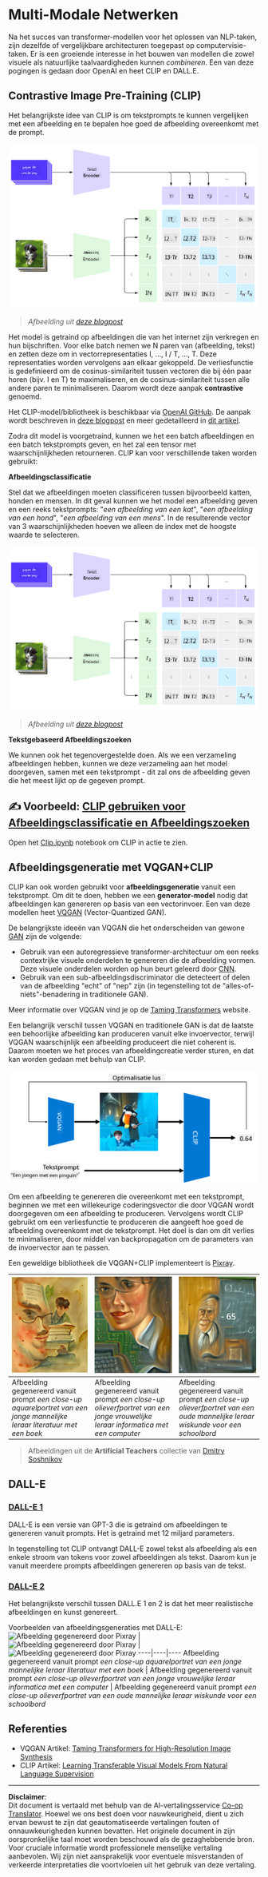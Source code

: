 <!--
CO_OP_TRANSLATOR_METADATA:
{
  "original_hash": "9c592c26aca16ca085d268c732284187",
  "translation_date": "2025-08-28T19:22:03+00:00",
  "source_file": "lessons/X-Extras/X1-MultiModal/README.md",
  "language_code": "nl"
}
-->
# Multi-Modale Netwerken

Na het succes van transformer-modellen voor het oplossen van NLP-taken, zijn dezelfde of vergelijkbare architecturen toegepast op computervisie-taken. Er is een groeiende interesse in het bouwen van modellen die zowel visuele als natuurlijke taalvaardigheden kunnen *combineren*. Een van deze pogingen is gedaan door OpenAI en heet CLIP en DALL.E.

## Contrastive Image Pre-Training (CLIP)

Het belangrijkste idee van CLIP is om tekstprompts te kunnen vergelijken met een afbeelding en te bepalen hoe goed de afbeelding overeenkomt met de prompt.

![CLIP Architectuur](../../../../../translated_images/clip-arch.b3dbf20b4e8ed8be1c38e2bc6100fd3cc257c33cda4692b301be91f791b13ea7.nl.png)

> *Afbeelding uit [deze blogpost](https://openai.com/blog/clip/)*

Het model is getraind op afbeeldingen die van het internet zijn verkregen en hun bijschriften. Voor elke batch nemen we N paren van (afbeelding, tekst) en zetten deze om in vectorrepresentaties I, ..., I / T, ..., T. Deze representaties worden vervolgens aan elkaar gekoppeld. De verliesfunctie is gedefinieerd om de cosinus-similariteit tussen vectoren die bij één paar horen (bijv. I en T) te maximaliseren, en de cosinus-similariteit tussen alle andere paren te minimaliseren. Daarom wordt deze aanpak **contrastive** genoemd.

Het CLIP-model/bibliotheek is beschikbaar via [OpenAI GitHub](https://github.com/openai/CLIP). De aanpak wordt beschreven in [deze blogpost](https://openai.com/blog/clip/) en meer gedetailleerd in [dit artikel](https://arxiv.org/pdf/2103.00020.pdf).

Zodra dit model is voorgetraind, kunnen we het een batch afbeeldingen en een batch tekstprompts geven, en het zal een tensor met waarschijnlijkheden retourneren. CLIP kan voor verschillende taken worden gebruikt:

**Afbeeldingsclassificatie**

Stel dat we afbeeldingen moeten classificeren tussen bijvoorbeeld katten, honden en mensen. In dit geval kunnen we het model een afbeelding geven en een reeks tekstprompts: "*een afbeelding van een kat*", "*een afbeelding van een hond*", "*een afbeelding van een mens*". In de resulterende vector van 3 waarschijnlijkheden hoeven we alleen de index met de hoogste waarde te selecteren.

![CLIP voor Afbeeldingsclassificatie](../../../../../translated_images/clip-class.3af42ef0b2b19369a633df5f20ddf4f5a01d6c8ffa181e9d3a0572c19f919f72.nl.png)

> *Afbeelding uit [deze blogpost](https://openai.com/blog/clip/)*

**Tekstgebaseerd Afbeeldingszoeken**

We kunnen ook het tegenovergestelde doen. Als we een verzameling afbeeldingen hebben, kunnen we deze verzameling aan het model doorgeven, samen met een tekstprompt - dit zal ons de afbeelding geven die het meest lijkt op de gegeven prompt.

## ✍️ Voorbeeld: [CLIP gebruiken voor Afbeeldingsclassificatie en Afbeeldingszoeken](Clip.ipynb)

Open het [Clip.ipynb](Clip.ipynb) notebook om CLIP in actie te zien.

## Afbeeldingsgeneratie met VQGAN+CLIP

CLIP kan ook worden gebruikt voor **afbeeldingsgeneratie** vanuit een tekstprompt. Om dit te doen, hebben we een **generator-model** nodig dat afbeeldingen kan genereren op basis van een vectorinvoer. Een van deze modellen heet [VQGAN](https://compvis.github.io/taming-transformers/) (Vector-Quantized GAN).

De belangrijkste ideeën van VQGAN die het onderscheiden van gewone [GAN](../../4-ComputerVision/10-GANs/README.md) zijn de volgende:
* Gebruik van een autoregressieve transformer-architectuur om een reeks contextrijke visuele onderdelen te genereren die de afbeelding vormen. Deze visuele onderdelen worden op hun beurt geleerd door [CNN](../../4-ComputerVision/07-ConvNets/README.md).
* Gebruik van een sub-afbeeldingsdiscriminator die detecteert of delen van de afbeelding "echt" of "nep" zijn (in tegenstelling tot de "alles-of-niets"-benadering in traditionele GAN).

Meer informatie over VQGAN vind je op de [Taming Transformers](https://compvis.github.io/taming-transformers/) website.

Een belangrijk verschil tussen VQGAN en traditionele GAN is dat de laatste een behoorlijke afbeelding kan produceren vanuit elke invoervector, terwijl VQGAN waarschijnlijk een afbeelding produceert die niet coherent is. Daarom moeten we het proces van afbeeldingcreatie verder sturen, en dat kan worden gedaan met behulp van CLIP.

![VQGAN+CLIP Architectuur](../../../../../translated_images/vqgan.5027fe05051dfa3101950cfa930303f66e6478b9bd273e83766731796e462d9b.nl.png)

Om een afbeelding te genereren die overeenkomt met een tekstprompt, beginnen we met een willekeurige coderingsvector die door VQGAN wordt doorgegeven om een afbeelding te produceren. Vervolgens wordt CLIP gebruikt om een verliesfunctie te produceren die aangeeft hoe goed de afbeelding overeenkomt met de tekstprompt. Het doel is dan om dit verlies te minimaliseren, door middel van backpropagation om de parameters van de invoervector aan te passen.

Een geweldige bibliotheek die VQGAN+CLIP implementeert is [Pixray](http://github.com/pixray/pixray).

![Afbeelding gegenereerd door Pixray](../../../../../translated_images/a_closeup_watercolor_portrait_of_young_male_teacher_of_literature_with_a_book.2384968e9db8a0d09dc96de938b9f95bde8a7e1c721f48f286a7795bf16d56c7.nl.png) |  ![Afbeelding gegenereerd door Pixray](../../../../../translated_images/a_closeup_oil_portrait_of_young_female_teacher_of_computer_science_with_a_computer.e0b6495f210a439077e1c32cc8afdf714e634fe24dc78dc5aa45fd2f560b0ed5.nl.png) | ![Afbeelding gegenereerd door Pixray](../../../../../translated_images/a_closeup_oil_portrait_of_old_male_teacher_of_math.5362e67aa7fc2683b9d36a613b364deb7454760cd39205623fc1e3938fa133c0.nl.png)
----|----|----
Afbeelding gegenereerd vanuit prompt *een close-up aquarelportret van een jonge mannelijke leraar literatuur met een boek* | Afbeelding gegenereerd vanuit prompt *een close-up olieverfportret van een jonge vrouwelijke leraar informatica met een computer* | Afbeelding gegenereerd vanuit prompt *een close-up olieverfportret van een oude mannelijke leraar wiskunde voor een schoolbord*

> Afbeeldingen uit de **Artificial Teachers** collectie van [Dmitry Soshnikov](http://soshnikov.com)

## DALL-E
### [DALL-E 1](https://openai.com/research/dall-e)
DALL-E is een versie van GPT-3 die is getraind om afbeeldingen te genereren vanuit prompts. Het is getraind met 12 miljard parameters.

In tegenstelling tot CLIP ontvangt DALL-E zowel tekst als afbeelding als een enkele stroom van tokens voor zowel afbeeldingen als tekst. Daarom kun je vanuit meerdere prompts afbeeldingen genereren op basis van de tekst.

### [DALL-E 2](https://openai.com/dall-e-2)
Het belangrijkste verschil tussen DALL.E 1 en 2 is dat het meer realistische afbeeldingen en kunst genereert.

Voorbeelden van afbeeldingsgeneraties met DALL-E:
![Afbeelding gegenereerd door Pixray](../../../../../translated_images/DALL·E%202023-06-20%2015.56.56%20-%20a%20closeup%20watercolor%20portrait%20of%20young%20male%20teacher%20of%20literature%20with%20a%20book.6c235e8271d9ed10ce985d86aeb241a58518958647973af136912116b9518fce.nl.png) |  ![Afbeelding gegenereerd door Pixray](../../../../../translated_images/DALL·E%202023-06-20%2015.57.43%20-%20a%20closeup%20oil%20portrait%20of%20young%20female%20teacher%20of%20computer%20science%20with%20a%20computer.f21dc4166340b6c8b4d1cb57efd1e22127407f9b28c9ac7afe11344065369e64.nl.png) | ![Afbeelding gegenereerd door Pixray](../../../../../translated_images/DALL·E%202023-06-20%2015.58.42%20-%20%20a%20closeup%20oil%20portrait%20of%20old%20male%20teacher%20of%20mathematics%20in%20front%20of%20blackboard.d331c2dfbdc3f7c46aa65c0809066f5e7ed4b49609cd259852e760df21051e4a.nl.png)
----|----|----
Afbeelding gegenereerd vanuit prompt *een close-up aquarelportret van een jonge mannelijke leraar literatuur met een boek* | Afbeelding gegenereerd vanuit prompt *een close-up olieverfportret van een jonge vrouwelijke leraar informatica met een computer* | Afbeelding gegenereerd vanuit prompt *een close-up olieverfportret van een oude mannelijke leraar wiskunde voor een schoolbord*

## Referenties

* VQGAN Artikel: [Taming Transformers for High-Resolution Image Synthesis](https://compvis.github.io/taming-transformers/paper/paper.pdf)
* CLIP Artikel: [Learning Transferable Visual Models From Natural Language Supervision](https://arxiv.org/pdf/2103.00020.pdf)

---

**Disclaimer**:  
Dit document is vertaald met behulp van de AI-vertalingsservice [Co-op Translator](https://github.com/Azure/co-op-translator). Hoewel we ons best doen voor nauwkeurigheid, dient u zich ervan bewust te zijn dat geautomatiseerde vertalingen fouten of onnauwkeurigheden kunnen bevatten. Het originele document in zijn oorspronkelijke taal moet worden beschouwd als de gezaghebbende bron. Voor cruciale informatie wordt professionele menselijke vertaling aanbevolen. Wij zijn niet aansprakelijk voor eventuele misverstanden of verkeerde interpretaties die voortvloeien uit het gebruik van deze vertaling.